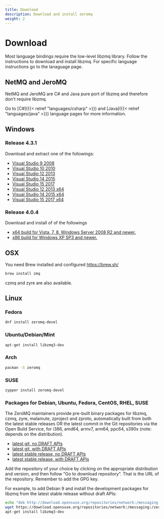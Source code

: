 ```yaml
---
title: Download
description: Download and install zeromq
weight: 2
---
```


# Download

Most language bindings require the low-level libzmq library. Follow the instructions to download and install libzmq.
For specific language instructions go to the lanaguage page.

## NetMQ and JeroMQ

NetMQ and JeroMQ are C# and Java pure port of libzmq and therefore don't require libzmq.

Go to [C#]({{< relref "languages/csharp" >}}) and [Java]({{< relref "languages/java" >}}) language pages for more information.

## Windows

### Release 4.3.1

Download and extract one of the followings:

* [Visual Studio 9 2008](https://dl.bintray.com/zeromq/generic/libzmq-v90-4_3_1.zip)
* [Visual Studio 10 2010](https://dl.bintray.com/zeromq/generic/libzmq-v100-4_3_1.zip)
* [Visual Studio 12 2013](https://dl.bintray.com/zeromq/generic/libzmq-v120-4_3_1.zip)
* [Visual Studio 14 2015](https://dl.bintray.com/zeromq/generic/libzmq-v140-4_3_1.zip)
* [Visual Studio 15 2017](https://dl.bintray.com/zeromq/generic/libzmq-v141-4_3_1.zip)
* [Visual Studio 12 2013 x64](https://dl.bintray.com/zeromq/generic/libzmq-v120-x64-4_3_1.zip)
* [Visual Studio 14 2015 x64](https://dl.bintray.com/zeromq/generic/libzmq-v140-x64-4_3_1.zip)
* [Visual Studio 15 2017 x64](https://dl.bintray.com/zeromq/generic/libzmq-v141-x64-4_3_1.zip)

### Release 4.0.4

Download and install of of the followings

* [x64 build for Vista, 7, 8, Windows Server 2008 R2 and newer.](http://miru.hk/archive/ZeroMQ-4.0.4~miru1.0-x64.exe)
* [x86 build for Windows XP SP3 and newer.](http://miru.hk/archive/ZeroMQ-4.0.4~miru1.0-x86.exe)

## OSX

You need Brew installed and configured https://brew.sh/

```bash
brew install zmq
```

czmq and zyre are also available.

## Linux

### Fedora

```bash
dnf install zeromq-devel
```

### Ubuntu/Debian/Mint

```bash
apt-get install libzmq3-dev
```

### Arch

```bash
pacman -S zeromq
```

### SUSE

```bash
zypper install zeromq-devel
```

### Packages for Debian, Ubuntu, Fedora, CentOS, RHEL, SUSE

The ZeroMQ maintainers provide pre-built binary packages for libzmq, czmq, zyre, malamute, zproject and zproto, automatically built from both the latest stable releases OR the latest commit in the Git repositories via the Open Build Service, for i386, amd64, armv7, arm64, ppc64, s390x (note: depends on the distribution).

* [latest git, no DRAFT APIs](https://build.opensuse.org/project/show/network:messaging:zeromq:git-stable)
* [latest git, with DRAFT APIs](https://build.opensuse.org/project/show/network:messaging:zeromq:git-draft)
* [latest stable release, no DRAFT APIs](https://build.opensuse.org/project/show/network:messaging:zeromq:release-stable)
* [latest stable release, with DRAFT APIs](https://build.opensuse.org/project/show/network:messaging:zeromq:release-draft)

Add the repository of your choice by clicking on the appropriate distribution and version, and then follow "Go to download repository". That is the URL of the repository. Remember to add the GPG key.

For example, to add Debian 9 and install the development packages for libzmq from the latest stable release without draft APIs:

```bash
echo "deb http://download.opensuse.org/repositories/network:/messaging:/zeromq:/release-stable/Debian_9.0/ ./" >> /etc/apt/sources.list
wget https://download.opensuse.org/repositories/network:/messaging:/zeromq:/release-stable/Debian_9.0/Release.key -O- | sudo apt-key add
apt-get install libzmq3-dev
```